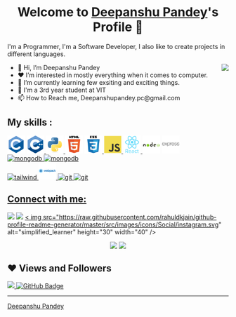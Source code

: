 <p align="center">
  <h1 align="center">Welcome to <a href="https://github.com/deepanshu-byte">Deepanshu Pandey</a>'s Profile 👋</h1>
</p>
<p>I'm a Programmer, I'm a Software Developer, I also like to create projects in different languages.</p>
<img align="right" src="https://media.giphy.com/media/M9gbBd9nbDrOTu1Mqx/giphy.gif">
<ul>
  <li>👋 Hi, I’m Deepanshu Pandey</li>
  <li>❤️ I’m interested in mostly everything when it comes to computer.</li>
  <li>🌱 I’m currently learning few exsiting and exciting things.</li>
  <li>💼 I'm a 3rd year student at VIT</li>
  <li>📫 How to Reach me, Deepanshupandey.pc@gmail.com </li>  
</ul>

## My skills :

<a href="https://www.cprogramming.com/" target="_blank"> <img src="https://raw.githubusercontent.com/devicons/devicon/master/icons/c/c-original.svg" alt="c" width="40" height="40"/></a> 
<a href="https://www.w3schools.com/cpp/" target="_blank"> <img src="https://raw.githubusercontent.com/devicons/devicon/master/icons/cplusplus/cplusplus-original.svg" alt="cplusplus" width="40" height="40"/> </a> 
<a href="https://www.python.org" target="_blank"> <img src="https://raw.githubusercontent.com/devicons/devicon/master/icons/python/python-original.svg" alt="python" width="40" height="40"/> </a> 
<a href="https://www.w3.org/html/" target="_blank"> <img src="https://raw.githubusercontent.com/devicons/devicon/master/icons/html5/html5-original-wordmark.svg" alt="html5" width="40" height="40"/></a> 
<a href="https://www.w3schools.com/css/" target="_blank"> <img src="https://raw.githubusercontent.com/devicons/devicon/master/icons/css3/css3-original-wordmark.svg" alt="css3" width="40" height="40"/> </a><a href="https://developer.mozilla.org/en-US/docs/Web/JavaScript" target="_blank"> <img src="https://raw.githubusercontent.com/devicons/devicon/master/icons/javascript/javascript-original.svg" alt="javascript" width="40" height="40"/> </a> 
<a href="https://reactjs.org/" target="_blank"> <img src="https://raw.githubusercontent.com/devicons/devicon/master/icons/react/react-original-wordmark.svg" alt="react" width="40" height="40"/> </a>
<a href="https://nodejs.org" target="_blank"> <img src="https://raw.githubusercontent.com/devicons/devicon/master/icons/nodejs/nodejs-original-wordmark.svg" alt="nodejs" width="40" height="40"/></a> <a href="https://expressjs.com" target="_blank"> <img src="https://raw.githubusercontent.com/devicons/devicon/master/icons/express/express-original-wordmark.svg" alt="express" width="40" height="40"/> </a><br>
<a href="https://MongoDb.com/" target="_blank"> <img src="https://www.vectorlogo.zone/logos/mongodb/mongodb-icon.svg" alt="mongodb" width="40" height="40"/> </a> <a href="https://www.mysql.com/" target="_blank"> <img src="https://www.vectorlogo.zone/logos/mysql/mysql-ar21.svg" alt="mongodb" width="40" height="40"/> </a>  
<a href="https://tailwindcss.com/" target="_blank"> <img src="https://www.vectorlogo.zone/logos/tailwindcss/tailwindcss-icon.svg" alt="tailwind" width="40" height="40"/> </a>  <a href="https://webpack.js.org" target="_blank"> <img src="https://raw.githubusercontent.com/devicons/devicon/d00d0969292a6569d45b06d3f350f463a0107b0d/icons/webpack/webpack-original-wordmark.svg" alt="webpack" width="40" height="40"/> </a>
<a href="https://git-scm.com/" target="_blank"> <img src="https://www.vectorlogo.zone/logos/git-scm/git-scm-icon.svg" alt="git" width="40" height="40"/> 
<a href="https://vs_code.com/" target="_blank"> <img src="https://www.vectorlogo.zone/logos/visualstudio_code/visualstudio_code-icon.svg" alt="git" width="40" height="40"/> 


## Connect with me:
<p align="left">

<a href = "https://www.linkedin.com/in/deepanshupandey-"  target = "_blank"><img src="https://img.icons8.com/fluent/48/000000/linkedin.png"/></a>
<a href = "https://twitter.com/unseendeepanshu" target = "_blank"><img src="https://img.icons8.com/fluent/48/000000/twitter.png"/></a>
<a href="https://instagram.com/ideepanshupandey" target="_blank">< img src="https://raw.githubusercontent.com/rahuldkjain/github-profile-readme-generator/master/src/images/icons/Social/instagram.svg" alt="simplified_learner" height="30" width="40" /></a>
</p>
  <p align= "center">
  <img height= "150" src="https://github-readme-stats.vercel.app/api?username=deepanshu-byte&theme=react&show_icons=true&include_all_commits=true" />
  <img height= "150" src="https://github-readme-stats.vercel.app/api/top-langs/?username=deepanshu-byte&theme=react&layout=compact" />
</p>

## ❤ Views and Followers
<a href="https://github.com/deepanshu-byte/github-profile-views-counter">
    <img src="https://komarev.com/ghpvc/?username=deepanshu-byte">
</a>
 <a href="https://github.com/deepanshu-byte?tab=followers"><img src="https://img.shields.io/github/followers/deepanshu-byte?label=Followers&style=social" alt="GitHub Badge"></a>
  

------


[Deepanshu Pandey](https://github.com/deepanshu-byte)
